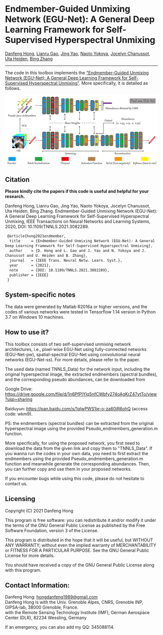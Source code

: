 # Endmember-Guided Unmixing Network (EGU-Net): A General Deep Learning Framework for Self-Supervised Hyperspectral Unmixing

[Danfeng Hong](https://sites.google.com/view/danfeng-hong), [Lianru Gao](https://scholar.google.com/citations?hl=en&user=f6OnhtcAAAAJ), [Jing Yao](https://scholar.google.com/citations?user=1SHd5ygAAAAJ&hl=en), [Naoto Yokoya](https://naotoyokoya.com/), [Jocelyn Chanussot](http://jocelyn-chanussot.net/), [Uta Heiden](https://scholar.google.de/citations?user=xgKwyocAAAAJ&hl=de), [Bing Zhang](http://english.radi.cas.cn/Education/PhDS/201401/t20140109_115415.html)

___________

The code in this toolbox implements the ["Endmember-Guided Unmixing Network (EGU-Net): A General Deep Learning Framework for Self-Supervised Hyperspectral Unmixing"](https://ieeexplore.ieee.org/document/9174822). More specifically, it is detailed as follows.

![alt text](./networks.png)


Citation
---------------------

**Please kindly cite the papers if this code is useful and helpful for your research.**

Danfeng Hong, Lianru Gao, Jing Yao, Naoto Yokoya, Jocelyn Chanussot, Uta Heiden, Bing Zhang. Endmember-Guided Unmixing Network (EGU-Net): A General Deep Learning Framework for Self-Supervised Hyperspectral Unmixing, IEEE Transactions on Neural Networks and Learning Systems, 2020, DOI: 10.1109/TNNLS.2021.3082289. 

     @article{hong2021endmember,
      title     = {Endmember-Guided Unmixing Network (EGU-Net): A General Deep Learning Framework for Self-Supervised Hyperspectral Unmixing},
      author    = {D. Hong and L. Gao and J. Yao and N. Yokoya and J. Chanussot and U. Heiden and B. Zhang},
      journal   = {IEEE Trans. Neural Netw. Learn. Syst.}, 
      year      = {2021},
      note      = {DOI: 10.1109/TNNLS.2021.3082289},
      publisher = {IEEE}
     }

System-specific notes
---------------------
The data were generated by Matlab R2016a or higher versions, and the codes of various networks were tested in Tensorflow 1.14 version in Python 3.7 on Windows 10 machines.

How to use it?
---------------------
This toolbox consists of two self-supervised unmixing network architectures, i.e., pixel-wise EGU-Net using fully-connected networks (EGU-Net-pw), spatial-spectral EGU-Net using convolutional neural networks (EGU-Net-ss). For more details, please refer to the paper.

The used data (named TNNLS_Data) for the network input, including the original hyperspectral image, the extracted endmembers (spectral bundles), and the corresponding pseudo abundances, can be downloaded from 

Google Drive: https://drive.google.com/file/d/1n6PfPIYlq5nfCWbfy274oAgKrZ47ytTo/view?usp=sharing

Baiduyun: https://pan.baidu.com/s/1qlwPWS1je-o-za60jR6ohQ (access code: wkm9).

PS: the endmembers (spectral bundles) can be extracted from the original hyperspectral image using the provided Pseudo_endmembers_generation.m function.

More specifically, for using the proposed network, you first need to download the data from the given link and copy them to "TNNLS_Data". If you wanna run the codes in your own data, you need to first extract the endmembers using the provided Pseudo_endmembers_generation.m function and meanwhile generate the corresponding abundances. Then, you can further copy and use them in your proposed networks.

If you encounter bugs while using this code, please do not hesitate to contact us.

Licensing
---------

Copyright (C) 2021 Danfeng Hong

This program is free software: you can redistribute it and/or modify it under the terms of the GNU General Public License as published by the Free Software Foundation, version 3 of the License.

This program is distributed in the hope that it will be useful, but WITHOUT ANY WARRANTY; without even the implied warranty of MERCHANTABILITY or FITNESS FOR A PARTICULAR PURPOSE. See the GNU General Public License for more details.

You should have received a copy of the GNU General Public License along with this program.

Contact Information:
--------------------

Danfeng Hong: hongdanfeng1989@gmail.com<br>
Danfeng Hong is with the Univ. Grenoble Alpes, CNRS, Grenoble INP, GIPSA-lab, 38000 Grenoble, France.<br>
                with the Remote Sensing Technology Institute (IMF), German Aerospace Center (DLR), 82234 Wessling, Germany

If an emergency, you can also add my QQ: 345088114.
